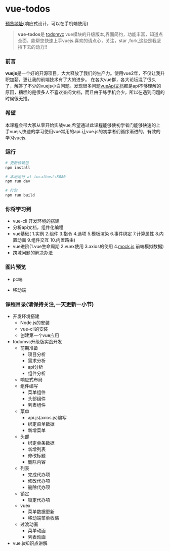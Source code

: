 # vue-todos
[预览地址](http://yangyi1024.com/todo)(响应式设计，可以在手机端使用)
> **vue-todos**是 [todomvc](https://github.com/tastejs/todomvc)  vue模块的升级版本,界面简约，功能丰富，知道点全面，能帮您快速上手vuejs.喜欢的请点心，关注，star ,fork,这些是我坚持下去的动力!!

### 前言

   **vuejs**是一个好的开源项目，大大释放了我们的生产力。使用vue2年，不仅让我升职加薪，更让我的前端技术有了大的进步。 在各大vue群，各大论坛混了很久了，解答了不少的vuejs小白问题。发现很多问题[vueApi文档](https://cn.vuejs.org/)都是api不够理解的原因，糟糕的是很多人不喜欢查阅文档，而且由于练手机会少，所以在遇到问题的时候很无措。
### 希望

本课程会带大家从零开始实战vue,希望通过此课程能够使初学者门能够快速的上手vuejs,快速的学习使用vue常用的api.让vue.js的初学者们循序渐进的，有效的学习vuejs.

### 运行

``` bash
# 更新依赖包
npm install

# 本地运行 at localhost:8080
npm run dev

# 打包
npm run build
```

### 你将学习到
* vue-cli 开发环境的搭建
* 分析api文档，组件化编程
* vue基础( 1.实例 2.组件 3.指令 4.选项 5.模板渲染 6.事件绑定 7.计算属性 8.内置动画 9.组件交互 10.内置路由)
* vue进阶(1.vue生命周期 2.vuex使用 3.axios的使用 4.[mock.js](http://mockjs.com/) 前端模拟数据)
* 跨域问题的解决办法

### 图片预览
* pc端

* 移动端
                                      
### 课程目录(请保持关注,一天更新一小节)

* 开发环境搭建
    * Node.js的安装
    * vue-cli的安装
    * 创建第一个vue应用
* todomvc升级版实战开发
    * 前期准备
         * 项目分析
        * 需求分析
        * api分析
        * 组件分析
    * 响应式布局
    * 组件编写
        * 菜单组件
        * 头部组件
        * 列表组件    
    * 菜单
       * api.js(axios.js)编写
       * 绑定菜单数据
       * 新增菜单
   *  头部
         * 绑定单条数据
         * 新增列表
         * 修改标题
         * 删除内容
    *  列表  
        * 完成代办项
        * 修改代办项
        * 删除代办项
    *  锁定
        * 锁定代办项
    *  vuex
        *  菜单数据更新
         *  移动端菜单收缩
    *  过渡动画
        * 菜单动画
        * 列表动画
* vue.js知识点讲解
